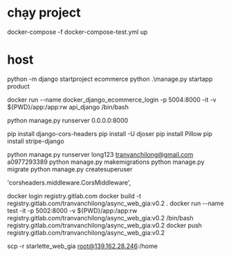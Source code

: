 # chạy project 

docker-compose -f docker-compose-test.yml up

# host


python -m django startproject ecommerce
python .\manage.py startapp product

docker run --name docker_django_ecommerce_login -p 5004:8000 -it -v ${PWD}/app:/app:rw api_django /bin/bash

python manage.py runserver 0.0.0.0:8000

pip install django-cors-headers
pip install -U djoser
pip install Pillow
pip install stripe-django


python manage.py runserver
long123
tranvanchilong@gmail.com
a0977293389
python manage.py makemigrations
python manage.py migrate 
python manage.py createsuperuser


'corsheaders.middleware.CorsMiddleware',


docker login registry.gitlab.com
docker build -t registry.gitlab.com/tranvanchilong/async_web_gia:v0.2 .
docker run --name test -it -p 5002:8000 -v ${PWD}/app:/app:rw registry.gitlab.com/tranvanchilong/async_web_gia:v0.2 /bin/bash
registry.gitlab.com/tranvanchilong/async_web_gia:v0.2
docker push registry.gitlab.com/tranvanchilong/async_web_gia:v0.2


scp -r starlette_web_gia root@139.162.28.246:/home
